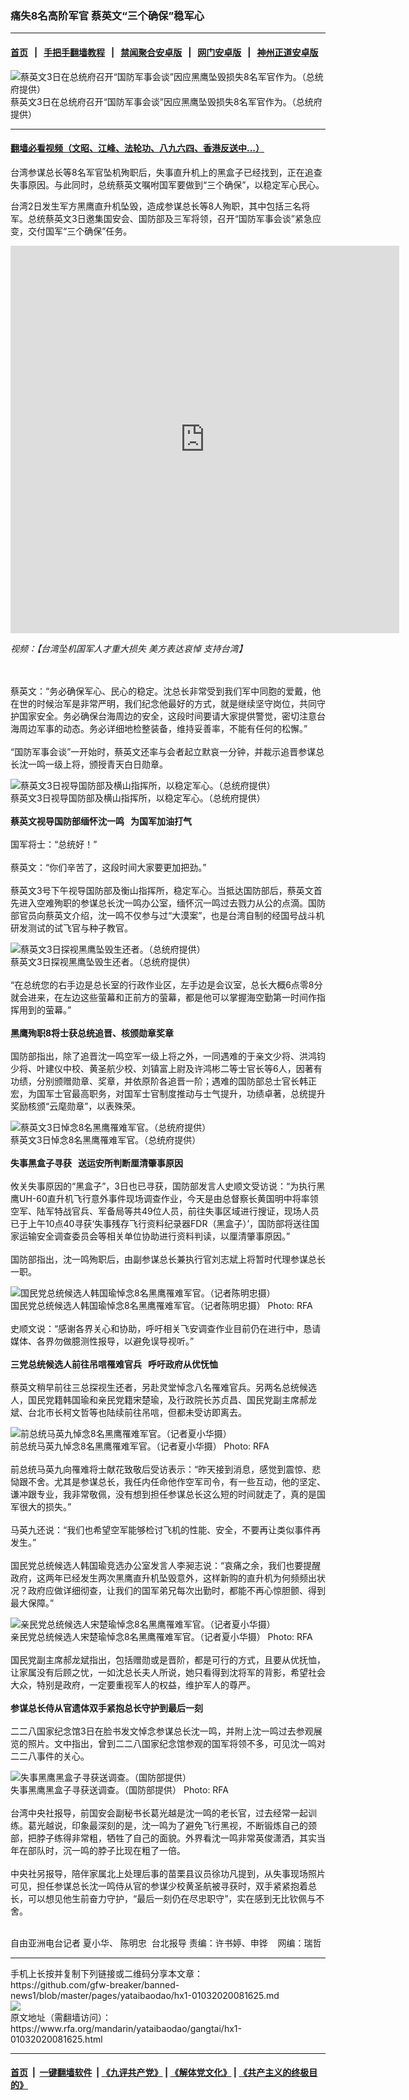 ### 痛失8名高阶军官    蔡英文“三个确保”稳军心
------------------------

#### [首页](https://github.com/gfw-breaker/banned-news1/blob/master/README.md) &nbsp;&nbsp;|&nbsp;&nbsp; [手把手翻墙教程](https://github.com/gfw-breaker/guides/wiki) &nbsp;&nbsp;|&nbsp;&nbsp; [禁闻聚合安卓版](https://github.com/gfw-breaker/bn-android) &nbsp;&nbsp;|&nbsp;&nbsp; [网门安卓版](https://github.com/oGate2/oGate) &nbsp;&nbsp;|&nbsp;&nbsp; [神州正道安卓版](https://github.com/SzzdOgate/update) 



<div id="headerimg">
 <img alt="蔡英文3日在总统府召开“国防军事会谈”因应黑鹰坠毁损失8名军官作为。（总统府提供）" src="https://www.rfa.org/mandarin/yataibaodao/gangtai/hx1-01032020081625.html/4e00.jpg/@@images/85d6c68b-a950-4818-a412-bb9e96446286.jpeg" title="蔡英文3日在总统府召开“国防军事会谈”因应黑鹰坠毁损失8名军官作为。（总统府提供）"/>
 <div id="headerimgcontents">
  <div id="headerimgcaption">
   <span>
    蔡英文3日在总统府召开“国防军事会谈”因应黑鹰坠毁损失8名军官作为。（总统府提供）
   </span>
   <!-- zoomattribute -->
  </div>
  <!-- headerimgcaption -->
 </div>
 <!-- headerimagecontents -->
</div>

<hr/>


#### [翻墙必看视频（文昭、江峰、法轮功、八九六四、香港反送中...）](https://github.com/gfw-breaker/banned-news1/blob/master/pages/link3.md)

<div id="storytext">
 <div>
  <div class="slot_header">
  </div>
 </div>
 <p>
  台湾参谋总长等8名军官坠机殉职后，失事直升机上的黑盒子已经找到，正在追查失事原因。与此同时，总统蔡英文嘱咐国军要做到“三个确保”，以稳定军心民心。
 </p>
 <p>
  台湾2日发生军方黑鹰直升机坠毁，造成参谋总长等8人殉职，其中包括三名将军。总统蔡英文3日邀集国安会、国防部及三军将领，召开“国防军事会谈”紧急应变，交付国军“三个确保”任务。
 </p>
 <p>
 </p>
 <p>
 </p>
 <p>
  <iframe frameborder="0" height="620" scrolling="no" src="https://www.facebook.com/plugins/video.php?href=https%3A%2F%2Fwww.facebook.com%2FRFAChinese%2Fvideos%2F3046042088780001%2F&amp;show_text=0&amp;width=622" width="622">
  </iframe>
 </p>
 <p>
  <i>
   视频：【台湾坠机国军人才重大损失 美方表达哀悼 支持台湾】
  </i>
 </p>
 <p>
  <br/>
  <br/>
  蔡英文：“务必确保军心、民心的稳定。沈总长非常受到我们军中同胞的爱戴，他在世的时候治军是非常严明，我们纪念他最好的方式，就是继续坚守岗位，共同守护国家安全。务必确保台海周边的安全，这段时间要请大家提供警觉，密切注意台海周边军事的动态。务必详细地检整装备，维持妥善率，不能有任何的松懈。”
  <br/>
  <br/>
  “国防军事会谈”一开始时，蔡英文还率与会者起立默哀一分钟，并裁示追晋参谋总长沈一鸣一级上将，颁授青天白日勋章。
 </p>
 <p>
 </p>
 <p>
  <div class="image-inline captioned" style="width:799px;">
   <div style="width:799px;">
    <img alt="蔡英文3日视导国防部及横山指挥所，以稳定军心。（总统府提供）" src="https://www.rfa.org/mandarin/yataibaodao/gangtai/hx1-01032020081625.html/4e8c.jpg" title="蔡英文3日视导国防部及横山指挥所，以稳定军心。（总统府提供）"/>
   </div>
   <div class="image-caption">
    <span style="width:799px;">
     蔡英文3日视导国防部及横山指挥所，以稳定军心。（总统府提供）
    </span>
    <span class="copyright">
    </span>
   </div>
  </div>
  <br/>
  <b>
   蔡英文视导国防部缅怀沈一鸣   为国军加油打气
  </b>
  <br/>
  <br/>
  国军将士：“总统好！”
  <br/>
  <br/>
  蔡英文：“你们辛苦了，这段时间大家要更加把劲。”
  <br/>
  <br/>
  蔡英文3号下午视导国防部及衡山指挥所，稳定军心。当抵达国防部后，蔡英文首先进入空难殉职的参谋总长沈一鸣办公室，缅怀沉一鸣过去戮力从公的点滴。国防部官员向蔡英文介绍，沈一鸣不仅参与过“大漠案”，也是台湾自制的经国号战斗机研发测试的试飞官与种子教官。
 </p>
 <p>
 </p>
 <p>
  <div class="image-inline captioned" style="width:800px;">
   <div style="width:800px;">
    <img alt="蔡英文3日探视黑鹰坠毁生还者。（总统府提供）" src="https://www.rfa.org/mandarin/yataibaodao/gangtai/hx1-01032020081625.html/4e094e09.jpg" title="蔡英文3日探视黑鹰坠毁生还者。（总统府提供）"/>
   </div>
   <div class="image-caption">
    <span style="width:800px;">
     蔡英文3日探视黑鹰坠毁生还者。（总统府提供）
    </span>
    <span class="copyright">
    </span>
   </div>
  </div>
  <br/>
  “在总统您的右手边是总长室的行政作业区，左手边是会议室，总长大概6点零8分就会进来，在左边这些萤幕和正前方的萤幕，都是他可以掌握海空勤第一时间作指挥用到的萤幕。”
  <br/>
  <br/>
  <b>
   黑鹰殉职8将士获总统追晋、核颁勋章奖章
  </b>
  <br/>
  <br/>
  国防部指出，除了追晋沈一鸣空军一级上将之外，一同遇难的于亲文少将、洪鸿钧少将、叶建仪中校、黄圣航少校、刘镇富上尉及许鸿彬二等士官长等6人，因著有功绩，分别颁赠勋章、奖章，并依原阶各追晋一阶；遇难的国防部总士官长韩正宏，为国军士官最高职务，对国军士官制度推动与士气提升，功绩卓著，总统提升奖励核颁“云麾勋章”，以表殊荣。
 </p>
 <p>
 </p>
 <p>
  <div class="image-inline captioned" style="width:799px;">
   <div style="width:799px;">
    <img alt="蔡英文3日悼念8名黑鹰罹难军官。（总统府提供）" src="https://www.rfa.org/mandarin/yataibaodao/gangtai/hx1-01032020081625.html/56db.jpg" title="蔡英文3日悼念8名黑鹰罹难军官。（总统府提供）"/>
   </div>
   <div class="image-caption">
    <span style="width:799px;">
     蔡英文3日悼念8名黑鹰罹难军官。（总统府提供）
    </span>
    <span class="copyright">
    </span>
   </div>
  </div>
  <br/>
  <b>
   失事黑盒子寻获   送运安所判断厘清肇事原因
  </b>
  <br/>
  <br/>
  攸关失事原因的“黑盒子”，3日也已寻获，国防部发言人史顺文受访说：“为执行黑鹰UH-60直升机飞行意外事件现场调查作业，今天是由总督察长黄国明中将率领空军、陆军特战官兵、军备局等共49位人员，前往失事区域进行搜证，现场人员已于上午10点40寻获‘失事残存飞行资料纪录器FDR（黑盒子）’，国防部将送往国家运输安全调查委员会等相关单位协助进行资料判读，以厘清肇事原因。”
  <br/>
  <br/>
  国防部指出，沈一鸣殉职后，由副参谋总长兼执行官刘志斌上将暂时代理参谋总长一职。
 </p>
 <p>
 </p>
 <p>
  <div class="image-inline captioned" style="width:1060px;">
   <div style="width:1060px;">
    <img alt="国民党总统候选人韩国瑜悼念8名黑鹰罹难军官。（记者陈明忠摄）" src="https://www.rfa.org/mandarin/yataibaodao/gangtai/hx1-01032020081625.html/4e94.jpg" title="国民党总统候选人韩国瑜悼念8名黑鹰罹难军官。（记者陈明忠摄）"/>
   </div>
   <div class="image-caption">
    <span style="width:1060px;">
     国民党总统候选人韩国瑜悼念8名黑鹰罹难军官。（记者陈明忠摄）
    </span>
    <span class="copyright">
     Photo: RFA
    </span>
   </div>
  </div>
  <br/>
  史顺文说：“感谢各界关心和协助，呼吁相关飞安调查作业目前仍在进行中，恳请媒体、各界勿做臆测性报导，以避免误导视听。”
  <br/>
  <br/>
  <b>
   三党总统候选人前往吊唁罹难官兵   呼吁政府从优怃恤
  </b>
  <br/>
  <br/>
  蔡英文稍早前往三总探视生还者，另赴灵堂悼念八名罹难官兵。另两名总统候选人，国民党籍韩国瑜和亲民党籍宋楚瑜，及行政院长苏贞昌、国民党副主席郝龙斌、台北市长柯文哲等也陆续前往吊唁，但都未受访即离去。
 </p>
 <p>
 </p>
 <p>
  <div class="image-inline captioned" style="width:2333px;">
   <div style="width:2333px;">
    <img alt="前总统马英九悼念8名黑鹰罹难军官。（记者夏小华摄）" src="https://www.rfa.org/mandarin/yataibaodao/gangtai/hx1-01032020081625.html/516d.jpg" title="前总统马英九悼念8名黑鹰罹难军官。（记者夏小华摄）"/>
   </div>
   <div class="image-caption">
    <span style="width:2333px;">
     前总统马英九悼念8名黑鹰罹难军官。（记者夏小华摄）
    </span>
    <span class="copyright">
     Photo: RFA
    </span>
   </div>
  </div>
  <br/>
  前总统马英九向罹难将士献花致敬后受访表示：“昨天接到消息，感觉到震惊、悲恸跟不舍。尤其是参谋总长，我任内任命他作空军司令，有一些互动，他的坚定、谦冲跟专业，我非常敬佩，没有想到担任参谋总长这么短的时间就走了，真的是国军很大的损失。”
  <br/>
  <br/>
  马英九还说：“我们也希望空军能够检讨飞机的性能、安全，不要再让类似事件再发生。”
  <br/>
  <br/>
  国民党总统候选人韩国瑜竞选办公室发言人李昶志说：“哀痛之余，我们也要提醒政府，这两年已经发生两次黑鹰直升机坠毁意外，这样新购的直升机为何频频出状况？政府应做详细彻查，让我们的国军弟兄每次出勤时，都能不再心惊胆颤、得到最大保障。”
 </p>
 <p>
 </p>
 <p>
  <div class="image-inline captioned" style="width:2461px;">
   <div style="width:2461px;">
    <img alt="亲民党总统候选人宋楚瑜悼念8名黑鹰罹难军官。（记者夏小华摄）" src="https://www.rfa.org/mandarin/yataibaodao/gangtai/hx1-01032020081625.html/4e03.jpg" title="亲民党总统候选人宋楚瑜悼念8名黑鹰罹难军官。（记者夏小华摄）"/>
   </div>
   <div class="image-caption">
    <span style="width:2461px;">
     亲民党总统候选人宋楚瑜悼念8名黑鹰罹难军官。（记者夏小华摄）
    </span>
    <span class="copyright">
     Photo: RFA
    </span>
   </div>
  </div>
  <br/>
  国民党副主席郝龙斌指出，包括赠勋或是晋阶，都是可行的方式，且要从优抚恤，让家属没有后顾之忧，一如沈总长夫人所说，她只看得到沈将军的背影，希望社会大众，特别是政府，一定要重视军人的权益，维护军人的尊严。
  <br/>
  <br/>
  <b>
   参谋总长侍从官遗体双手紧抱总长守护到最后一刻
  </b>
  <br/>
  <br/>
  二二八国家纪念馆3日在脸书发文悼念参谋总长沈一鸣，并附上沈一鸣过去参观展览的照片。文中指出，曾到二二八国家纪念馆参观的国军将领不多，可见沈一鸣对二二八事件的关心。
 </p>
 <p>
 </p>
 <p>
  <div class="image-inline captioned" style="width:1567px;">
   <div style="width:1567px;">
    <img alt="失事黑鹰黑盒子寻获送调查。（国防部提供）" src="https://www.rfa.org/mandarin/yataibaodao/gangtai/hx1-01032020081625.html/516b.jpg" title="失事黑鹰黑盒子寻获送调查。（国防部提供）"/>
   </div>
   <div class="image-caption">
    <span style="width:1567px;">
     失事黑鹰黑盒子寻获送调查。（国防部提供）
    </span>
    <span class="copyright">
     Photo: RFA
    </span>
   </div>
  </div>
  <br/>
  台湾中央社报导，前国安会副秘书长葛光越是沈一鸣的老长官，过去经常一起训练。葛光越说，印象最深刻的是，沈一鸣为了避免飞行黑视，不断锻炼自己的颈部，把脖子练得非常粗，牺牲了自己的面貌。外界看沈一鸣非常英俊潇洒，其实当年在部队时，沉一鸣的脖子比现在粗了一倍。
  <br/>
  <br/>
  中央社另报导，陪伴家属北上处理后事的苗栗县议员徐功凡提到，从失事现场照片可见，担任参谋总长沈一鸣侍从官的参谋少校黄圣航被寻获时，双手紧紧抱着总长，可以想见他生前奋力守护，“最后一刻仍在尽忠职守”，实在感到无比钦佩与不舍。
  <br/>
  <br/>
 </p>
 <p>
 </p>
 <p>
  自由亚洲电台记者 夏小华、 陈明忠  台北报导 责编：许书婷、申铧    网编：瑞哲
 </p>
</div>

<hr/>
手机上长按并复制下列链接或二维码分享本文章：<br/>
https://github.com/gfw-breaker/banned-news1/blob/master/pages/yataibaodao/hx1-01032020081625.md <br/>
<a href='https://github.com/gfw-breaker/banned-news1/blob/master/pages/yataibaodao/hx1-01032020081625.md'><img src='https://github.com/gfw-breaker/banned-news1/blob/master/pages/yataibaodao/hx1-01032020081625.md.png'/></a> <br/>
原文地址（需翻墙访问）：https://www.rfa.org/mandarin/yataibaodao/gangtai/hx1-01032020081625.html


------------------------
#### [首页](https://github.com/gfw-breaker/banned-news1/blob/master/README.md) &nbsp;|&nbsp; [一键翻墙软件](https://github.com/gfw-breaker/nogfw/blob/master/README.md) &nbsp;| [《九评共产党》](https://github.com/gfw-breaker/9ping.md/blob/master/README.md#九评之一评共产党是什么) | [《解体党文化》](https://github.com/gfw-breaker/jtdwh.md/blob/master/README.md) | [《共产主义的终极目的》](https://github.com/gfw-breaker/gczydzjmd.md/blob/master/README.md)


<img src='http://gfw-breaker.win/banned-news/pages/yataibaodao/hx1-01032020081625.md' width='0px' height='0px'/>